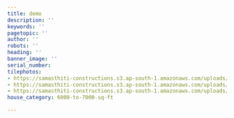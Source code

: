 ```yaml
---
title: demo
description: ''
keywords: ''
pagetopic: ''
author: ''
robots: ''
heading: ''
banner_image: ''
serial_number: 
tilephotos:
- https://samasthiti-constructions.s3.ap-south-1.amazonaws.com/uploads/R-10-min.jpg
- https://samasthiti-constructions.s3.ap-south-1.amazonaws.com/uploads/F234.jpg
- https://samasthiti-constructions.s3.ap-south-1.amazonaws.com/uploads/5038590.png
house_category: 6000-to-7000-sq-ft

---
```

